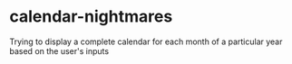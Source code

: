 # calendar-nightmares
Trying to display a complete calendar for each month of a particular year based on the user's inputs
